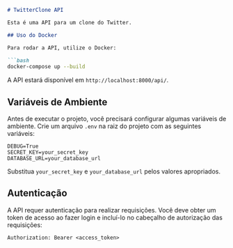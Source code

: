 ```markdown
# TwitterClone API

Esta é uma API para um clone do Twitter.

## Uso do Docker

Para rodar a API, utilize o Docker:

```bash
docker-compose up --build
```

A API estará disponível em `http://localhost:8000/api/`.

## Variáveis de Ambiente

Antes de executar o projeto, você precisará configurar algumas variáveis de ambiente. Crie um arquivo `.env` na raiz do projeto com as seguintes variáveis:

```
DEBUG=True
SECRET_KEY=your_secret_key
DATABASE_URL=your_database_url
```

Substitua `your_secret_key` e `your_database_url` pelos valores apropriados.

## Autenticação

A API requer autenticação para realizar requisições. Você deve obter um token de acesso ao fazer login e incluí-lo no cabeçalho de autorização das requisições:

```
Authorization: Bearer <access_token>
```
